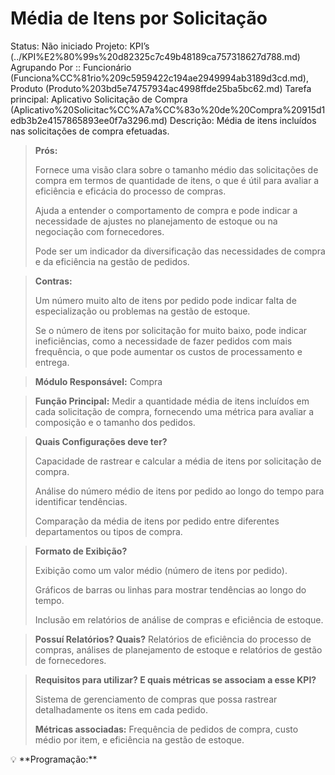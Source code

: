 # Média de Itens por Solicitação

Status: Não iniciado
Projeto: KPI’s (../KPI%E2%80%99s%20d82325c7c49b48189ca757318627d788.md)
Agrupando Por :: Funcionário (Funciona%CC%81rio%209c5959422c194ae2949994ab3189d3cd.md), Produto (Produto%203bd5e74757934ac4998ffde25ba5bc62.md)
Tarefa principal: Aplicativo Solicitação de Compra (Aplicativo%20Solicitac%CC%A7a%CC%83o%20de%20Compra%20915d1edb3b2e4157865893ee0f7a3296.md)
Descrição: Média de itens incluídos nas solicitações de compra efetuadas.

> **Prós:**
> 
> 
> Fornece uma visão clara sobre o tamanho médio das solicitações de compra em termos de quantidade de itens, o que é útil para avaliar a eficiência e eficácia do processo de compras.
> 
> Ajuda a entender o comportamento de compra e pode indicar a necessidade de ajustes no planejamento de estoque ou na negociação com fornecedores.
> 
> Pode ser um indicador da diversificação das necessidades de compra e da eficiência na gestão de pedidos.
> 

> **Contras:**
> 
> 
> Um número muito alto de itens por pedido pode indicar falta de especialização ou problemas na gestão de estoque.
> 
> Se o número de itens por solicitação for muito baixo, pode indicar ineficiências, como a necessidade de fazer pedidos com mais frequência, o que pode aumentar os custos de processamento e entrega.
> 

> **Módulo Responsável:**
Compra
> 

> **Função Principal:**
Medir a quantidade média de itens incluídos em cada solicitação de compra, fornecendo uma métrica para avaliar a composição e o tamanho dos pedidos.
> 

> **Quais Configurações deve ter?**
> 
> 
> Capacidade de rastrear e calcular a média de itens por solicitação de compra.
> 
> Análise do número médio de itens por pedido ao longo do tempo para identificar tendências.
> 
> Comparação da média de itens por pedido entre diferentes departamentos ou tipos de compra.
> 

> **Formato de Exibição?**
> 
> 
> Exibição como um valor médio (número de itens por pedido).
> 
> Gráficos de barras ou linhas para mostrar tendências ao longo do tempo.
> 
> Inclusão em relatórios de análise de compras e eficiência de estoque.
> 

> **Possuí Relatórios? Quais?**
Relatórios de eficiência do processo de compras, análises de planejamento de estoque e relatórios de gestão de fornecedores.
> 

> **Requisitos para utilizar? E quais métricas se associam a esse KPI?**
> 
> 
> Sistema de gerenciamento de compras que possa rastrear detalhadamente os itens em cada pedido.
> 
> **Métricas associadas:**
> Frequência de pedidos de compra, custo médio por item, e eficiência na gestão de estoque.
> 

<aside>
💡 **Programação:**

</aside>